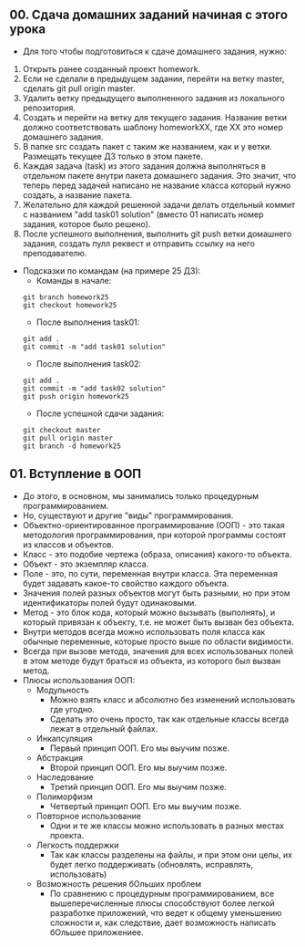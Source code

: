 ## 00. Сдача домашних заданий начиная с этого урока
* Для того чтобы подготовиться к сдаче домашнего задания, нужно:
1. Открыть ранее созданный проект homework.
2. Если не сделали в предыдущем задании, перейти на ветку master, сделать git pull origin master.
3. Удалить ветку предыдущего выполненного задания из локального репозитория.
4. Создать и перейти на ветку для текущего задания. Название ветки должно соответствовать шаблону homeworkXX, 
где XX это номер домашнего задания.
5. В папке src создать пакет с таким же названием, как и у ветки. Размещать текущее ДЗ только в этом пакете.
6. Каждая задача (task) из этого задания должна выполняться в отдельном пакете внутри пакета домашнего задания. 
Это значит, что теперь перед задачей написано не название класса который нужно создать, а название пакета.
7. Желательно для каждой решенной задачи делать отдельный коммит с названием "add task01 solution"
(вместо 01 написать номер задания, которое было решено).
8. После успешного выполнения, выполнить git push ветки домашнего задания, создать пулл реквест и отправить
ссылку на него преподавателю.

* Подсказки по командам (на примере 25 ДЗ): 
  * Команды в начале:
  ```
  git branch homework25
  git checkout homework25
  ```
  * После выполнения task01:
  ```
  git add .
  git commit -m "add task01 solution"
  ```
  * После выполнения task02:
  ```
  git add .
  git commit -m "add task02 solution"
  git push origin homework25
  ```
  * После успешной сдачи задания:
  ```
  git checkout master
  git pull origin master
  git branch -d homework25
  ```
  
## 01. Вступление в ООП
* До этого, в основном, мы занимались только процедурным программированием.
* Но, существуют и другие "виды" программирования.
* Объектно-ориентированное программирование (ООП) - это такая методология программирования, при которой программы
состоят из классов и объектов.
* Класс - это подобие чертежа (образа, описания) какого-то объекта.
* Объект - это экземпляр класса.
* Поле - это, по сути, переменная внутри класса. Эта переменная будет задавать какое-то свойство каждого объекта.
* Значения полей разных объектов могут быть разными, но при этом идентификаторы полей будут одинаковыми.
* Метод - это блок кода, который можно вызывать (выполнять), и который привязан к объекту, т.е. не может 
быть вызван без объекта.
* Внутри методов всегда можно использовать поля класса как обычные переменные, которые просто выше по области видимости.
* Всегда при вызове метода, значения для всех использованых полей в этом методе будут браться из объекта, из которого 
был вызван метод.
* Плюсы использования ООП:
  * Модульность
    * Можно взять класс и абсолютно без изменений использовать где угодно.
    * Сделать это очень просто, так как отдельные классы всегда лежат в отдельный файлах.
  * Инкапсуляция
    * Первый принцип ООП. Его мы выучим позже.
  * Абстракция
    * Второй принцип ООП. Его мы выучим позже.
  * Наследование
    * Третий принцип ООП. Его мы выучим позже.
  * Полиморфизм
    * Четвертый принцип ООП. Его мы выучим позже.
  * Повторное использование
    * Одни и те же классы можно использовать в разных местах проекта.
  * Легкость поддержки
    * Так как классы разделены на файлы, и при этом они целы, их будет легко поддерживать (обновлять, исправлять, использовать)
  * Возможность решения бОльших проблем
    * По сравнению с процедурным программированием, все вышеперечисленные плюсы способствуют более легкой разработке приложений,
    что ведет к общему уменьшению сложности и, как следствие, дает возможность написать бОльшее приложениее.

